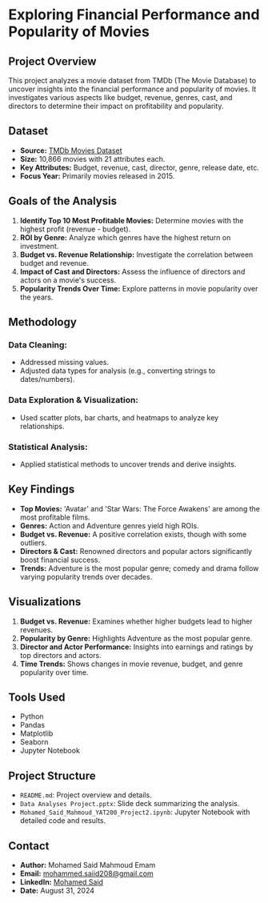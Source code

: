 # Exploring Financial Performance and Popularity of Movies

## Project Overview
This project analyzes a movie dataset from TMDb (The Movie Database) to uncover insights into the financial performance and popularity of movies. It investigates various aspects like budget, revenue, genres, cast, and directors to determine their impact on profitability and popularity.

## Dataset
- **Source:** [TMDb Movies Dataset](https://www.kaggle.com/datasets/juzershakir/tmdb-movies-dataset)
- **Size:** 10,866 movies with 21 attributes each.
- **Key Attributes:** Budget, revenue, cast, director, genre, release date, etc.
- **Focus Year:** Primarily movies released in 2015.

## Goals of the Analysis
1. **Identify Top 10 Most Profitable Movies:** Determine movies with the highest profit (revenue - budget).
2. **ROI by Genre:** Analyze which genres have the highest return on investment.
3. **Budget vs. Revenue Relationship:** Investigate the correlation between budget and revenue.
4. **Impact of Cast and Directors:** Assess the influence of directors and actors on a movie's success.
5. **Popularity Trends Over Time:** Explore patterns in movie popularity over the years.

## Methodology
### Data Cleaning:
- Addressed missing values.
- Adjusted data types for analysis (e.g., converting strings to dates/numbers).

### Data Exploration & Visualization:
- Used scatter plots, bar charts, and heatmaps to analyze key relationships.

### Statistical Analysis:
- Applied statistical methods to uncover trends and derive insights.

## Key Findings
- **Top Movies:** 'Avatar' and 'Star Wars: The Force Awakens' are among the most profitable films.
- **Genres:** Action and Adventure genres yield high ROIs.
- **Budget vs. Revenue:** A positive correlation exists, though with some outliers.
- **Directors & Cast:** Renowned directors and popular actors significantly boost financial success.
- **Trends:** Adventure is the most popular genre; comedy and drama follow varying popularity trends over decades.

## Visualizations
1. **Budget vs. Revenue:** Examines whether higher budgets lead to higher revenues.
2. **Popularity by Genre:** Highlights Adventure as the most popular genre.
3. **Director and Actor Performance:** Insights into earnings and ratings by top directors and actors.
4. **Time Trends:** Shows changes in movie revenue, budget, and genre popularity over time.

## Tools Used
- Python
- Pandas
- Matplotlib
- Seaborn
- Jupyter Notebook

## Project Structure
- `README.md`: Project overview and details.
- `Data Analyses Project.pptx`: Slide deck summarizing the analysis.
- `Mohamed_Said_Mahmoud_YAT200_Project2.ipynb`: Jupyter Notebook with detailed code and results.

## Contact
- **Author:** Mohamed Said Mahmoud Emam
- **Email:** mohammed.saiid208@gmail.com
- **LinkedIn:** [Mohamed Said](https://www.linkedin.com/in/mohamed-said-1193862a7)
- **Date:** August 31, 2024
